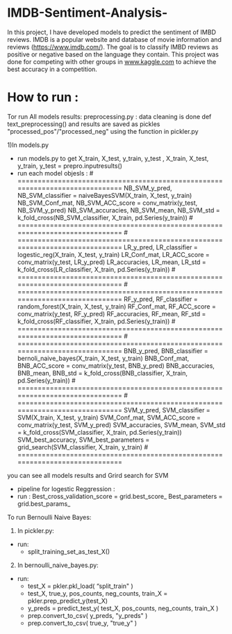 # IMDB-Sentiment-Analysis-
In this project, I have developed models to predict the sentiment of IMBD reviews. IMDB is a popular website and database of movie information and reviews (https://www.imdb.com/). The goal is to classify IMBD reviews as positive or negative based on the language they contain. This project was done for competing with other groups in www.kaggle.com to achieve the best accuracy in a competition.
# How to run :
Tor run All models results:
preprocessing.py : data cleaning is done def text_preprocessing() and results are saved as pickles "processed_pos"/"processed_neg" using the function in pickler.py
        

1)In models.py  
- run models.py to get X_train, X_test, y_train, y_test , 
        X_train, X_test, y_train, y_test = prepro.inputresults()
- run each model objesls :
        # =============================================================================
        NB_SVM_y_pred, NB_SVM_classifier = naiveBayesSVM(X_train, X_test, y_train)
        NB_SVM_Conf_mat, NB_SVM_ACC_score = conv_matrix(y_test, NB_SVM_y_pred)
        NB_SVM_accuracies, NB_SVM_mean, NB_SVM_std = k_fold_cross(NB_SVM_classifier, X_train, pd.Series(y_train))
        # =============================================================================
        # =============================================================================
        LR_y_pred, LR_classifier = logestic_reg(X_train, X_test, y_train)
        LR_Conf_mat, LR_ACC_score = conv_matrix(y_test, LR_y_pred)
        LR_accuracies, LR_mean, LR_std = k_fold_cross(LR_classifier, X_train, pd.Series(y_train))
        # =============================================================================
        # =============================================================================
        RF_y_pred, RF_classifier = random_forest(X_train, X_test, y_train)
        RF_Conf_mat, RF_ACC_score = conv_matrix(y_test, RF_y_pred)
        RF_accuracies, RF_mean, RF_std = k_fold_cross(RF_classifier, X_train, pd.Series(y_train))
        # =============================================================================
        # =============================================================================
        BNB_y_pred, BNB_classifier = bernoli_naive_bayes(X_train, X_test, y_train)
        BNB_Conf_mat, BNB_ACC_score = conv_matrix(y_test, BNB_y_pred)
        BNB_accuracies, BNB_mean, BNB_std = k_fold_cross(BNB_classifier, X_train, pd.Series(y_train))
        # =============================================================================
        # =============================================================================
        SVM_y_pred, SVM_classifier = SVM(X_train, X_test, y_train)
        SVM_Conf_mat, SVM_ACC_score = conv_matrix(y_test, SVM_y_pred)
        SVM_accuracies, SVM_mean, SVM_std = k_fold_cross(SVM_classifier, X_train, pd.Series(y_train))
        SVM_best_accuracy, SVM_best_parameters = grid_search(SVM_classifier, X_train, y_train)
        # =============================================================================

you can see all models results and Grird search for SVM 
- pipeline for logestic Reggression  :
- run : 
        Best_cross_validation_score = grid.best_score_
        Best_parameters = grid.best_params_

To run Bernoulli Naive Bayes:
1) In pickler.py: 
- run:
    - split_training_set_as_test_X()

2) In bernoulli_naive_bayes.py:
- run:
    - test_X = pkler.pkl_load( “split_train" )
    - test_X, true_y, pos_counts, neg_counts, train_X = pkler.prep_predict_y(test_X)
    - y_preds = predict_test_y( test_X, pos_counts, neg_counts, train_X )
    - prep.convert_to_csv( y_preds, "y_preds" )
    - prep.convert_to_csv( true_y, "true_y" )
